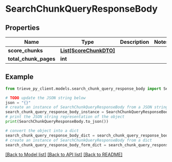 # SearchChunkQueryResponseBody


## Properties

Name | Type | Description | Notes
------------ | ------------- | ------------- | -------------
**score_chunks** | [**List[ScoreChunkDTO]**](ScoreChunkDTO.md) |  | 
**total_chunk_pages** | **int** |  | 

## Example

```python
from trieve_py_client.models.search_chunk_query_response_body import SearchChunkQueryResponseBody

# TODO update the JSON string below
json = "{}"
# create an instance of SearchChunkQueryResponseBody from a JSON string
search_chunk_query_response_body_instance = SearchChunkQueryResponseBody.from_json(json)
# print the JSON string representation of the object
print(SearchChunkQueryResponseBody.to_json())

# convert the object into a dict
search_chunk_query_response_body_dict = search_chunk_query_response_body_instance.to_dict()
# create an instance of SearchChunkQueryResponseBody from a dict
search_chunk_query_response_body_form_dict = search_chunk_query_response_body.from_dict(search_chunk_query_response_body_dict)
```
[[Back to Model list]](../README.md#documentation-for-models) [[Back to API list]](../README.md#documentation-for-api-endpoints) [[Back to README]](../README.md)


